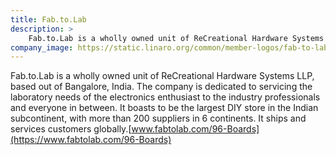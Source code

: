 ```yaml
---
title: Fab.to.Lab
description: >
    Fab.to.Lab is a wholly owned unit of ReCreational Hardware Systems LLP, based out of Bangalore, India. The company is dedicated to servicing the laboratory needs of the electronics enthusiast to the industry professionals and everyone in between.
company_image: https://static.linaro.org/common/member-logos/fab-to-lab.jpg
---
```

Fab.to.Lab is a wholly owned unit of ReCreational Hardware Systems LLP, based out of Bangalore, India. The company is dedicated to servicing the laboratory needs of the electronics enthusiast to the industry professionals and everyone in between. It boasts to be the largest DIY store in the Indian subcontinent, with more than 200 suppliers in 6 continents. It ships and services customers globally.[www.fabtolab.com/96-Boards](https://www.fabtolab.com/96-Boards)
